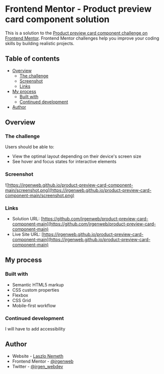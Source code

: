 # Frontend Mentor - Product preview card component solution

This is a solution to the [Product preview card component challenge on Frontend Mentor](https://www.frontendmentor.io/challenges/product-preview-card-component-GO7UmttRfa). Frontend Mentor challenges help you improve your coding skills by building realistic projects. 

## Table of contents

- [Overview](#overview)
  - [The challenge](#the-challenge)
  - [Screenshot](#screenshot)
  - [Links](#links)
- [My process](#my-process)
  - [Built with](#built-with)
  - [Continued development](#continued-development)
- [Author](#author)



## Overview

### The challenge

Users should be able to:

- View the optimal layout depending on their device's screen size
- See hover and focus states for interactive elements

### Screenshot

![https://jrgenweb.github.io/product-preview-card-component-main/screenshot.png](https://jrgenweb.github.io/product-preview-card-component-main/screenshot.png)

### Links

- Solution URL: [https://github.com/jrgenweb/product-preview-card-component-main](https://github.com/jrgenweb/product-preview-card-component-main)
- Live Site URL: [https://jrgenweb.github.io/product-preview-card-component-main](https://jrgenweb.github.io/product-preview-card-component-main)

## My process

### Built with

- Semantic HTML5 markup
- CSS custom properties
- Flexbox
- CSS Grid
- Mobile-first workflow

### Continued development

I will have to add accessibility


## Author

- Website - [Laszlo Nemeth](https://jrgenweb.github.io)
- Frontend Mentor - [@jrgenweb](https://www.frontendmentor.io/profile/jrgenweb)
- Twitter - [@jrgen_webdev](https://www.twitter.com/jrgen_webdev)
